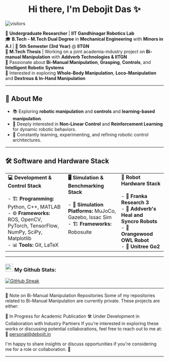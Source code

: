 <h1 align="center">Hi there, I'm Debojit Das ✨</h1>

![visitors](https://visitor-badge.laobi.icu/badge?page_id=Debojit-D.Debojit-D)

🔬 **Undergraduate Researcher** | **IIT Gandhinagar Robotics Lab**  
🎓 **B.Tech - M.Tech Dual Degree** in **Mechanical Engineering** with **Minors in A.I** | 📅 **5th Semester (3rd Year)** @ **IITGN**  
📜 **M.Tech Thesis** | Working on a joint academia-industry project on **Bi-manual Manipulation** with **Addverb Technologies & IITGN**  
🤖 Passionate about **Bi-Manual Manipulation**, **Grasping**, **Controls**, and **Intelligent Robotic Systems**  
🤺 Interested in exploring **Whole-Body Manipulation**, **Loco-Manipulation** and **Dextrous & In-Hand Manipulation**

---

## 🚀 **About Me**  
- 📚 Exploring **robotic manipulation** and **controls** and **learning-based manipulation**.
- 🧠 Deeply interested in **Non-Linear Control** and **Reinforcement Learning** for dynamic robotic behaviors.  
- 🧩 Constantly learning, experimenting, and refining robotic control architectures.  

---

## 🛠️ **Software and Hardware Stack**  

<table>
  <tr>
    <td valign="top">
      <strong>💻 Development & Control Stack</strong><br><br>
      - 🏗 <strong>Programming:</strong> Python, C++, MATLAB <br>
      - ⚙️ <strong>Frameworks:</strong> ROS, OpenCV, PyTorch, TensorFlow, NumPy, SciPy, Matplotlib <br>
      - 📊 <strong>Tools:</strong> Git, LaTeX  
    </td>
    <td valign="top">
      <strong>🖥️ Simulation & Benchmarking Stack</strong><br><br>
      - 🤖 <strong>Simulation Platforms:</strong> MuJoCo, Gazebo, Issac Sim <br>
      - 🏗 <strong>Frameworks:</strong> Robosuite <br>
    </td>
    <td valign="top">
      <strong>🤖 Robot Hardware Stack</strong><br><br>
      - 🦾 <strong>Franka Research 3</strong> <br>
      - 🤖 <strong>Addverb's Heal and Syncro Robots</strong> <br>
      - 🦿 <strong>Orangewood OWL Robot</strong> <br>
      - 🐾 <strong>Unitree Go2</strong>  
    </td>
  </tr>
</table>

---
### <img src='https://media1.giphy.com/media/du3J3cXyzhj75IOgvA/giphy.gif?cid=ecf05e47x2g034i9pzwtzzsd3xgg2w9nr94t4tflbbgo3008&rid=giphy.gif' width='25' /> My Github Stats:
[![GitHub Streak](https://github-readme-streak-stats.herokuapp.com/?user=Debojit-D&theme=dark)](https://git.io/streak-stats)

---

📄 Note on Bi-Manual Manipulation Repositories
Some of my repositories related to Bi-Manual Manipulation are currently private. These projects are either:

📝 In Progress for Academic Publication
🛠️ Under Development in Collaboration with Industry Partners
If you're interested in exploring these works or discussing potential collaborations, feel free to reach out to me at:
📧 personal@debojit.in

I'm happy to share insights or discuss opportunities if you're considering me for a role or collaboration. 🚀 

---
